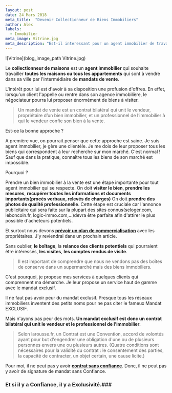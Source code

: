 ```yaml
---
layout: post
date: 24 Mars 2018
meta_title:  "Devenir Collectionneur de Biens Immobiliers"
author: Alex
labels:
  - Immobilier
meta_image: Vitrine.jpg
meta_description: "Est-il interessant pour un agent immobilier de travailler tous les biens immobiliers qui sont à vendre dans sa ville."
---
```





![Vitrine](blog_image_path Vitrine.jpg)


Le **collectionneur de maisons** est un **agent immobilier** qui souhaite travailler **toutes les maisons ou tous les appartements** qui sont à vendre dans sa ville par l'intermédiaire de **mandats de vente**.


L'intérêt pour lui est d'avoir à sa disposition une profusion d'offres. En effet, lorsqu'un client l'appelle ou rentre dans son agence immobilière, le négociateur pourra lui proposer énormément de biens à visiter.

> Un mandat de vente est un contrat bilatéral qui unit le vendeur, propriétaire d’un bien immobilier, et un professionnel de l’immobilier à qui le vendeur confie son bien à la vente.

Est-ce la bonne approche ?

A première vue, on pourrait penser que cette approche est saine.
Je suis agent immobilier, je gère une clientèle. Je me dois de leur proposer tous les biens qui correspondent à leur recherche sur mon marché.
C'est normal !
Sauf que dans la pratique, connaître tous les biens de son marché est impossible.

Pourquoi ?

Prendre un bien immobilier à la vente est une étape importante pour tout agent immobilier qui se respecte.
On doit **visiter le bien**, **prendre les mesures**, **recupérer toutes les informations et documents importants(procès verbaux, relevés de charges)**
On doit **prendre des photos de qualité professionnelle**. Cette étape est cruciale car l'annonce publicitaire qui sera faite sur la plupart des sites connus(seloger.com, leboncoin.fr, logic-immo.com,...)devra être parfaite afin d'attirer le plus possible d'acheteurs potentiels.

Et surtout nous devons **[prévoir un plan de commercialisation](https://www.alexandrecordani.com/blog/QuelEstLePlanMarketingDeCommercialisationdUneAgenceImmobiliere)** avec les propriétaires. J'y reviendrai dans un prochain article.

Sans oublier, **le boîtage**, la **relance des clients potentiels** qui pourraient être intéressés, **les visites**, **les comptes rendus de visite**.

> Il est important de comprendre que nous ne vendons pas des boîtes de conserve dans un supermarché mais des biens immobiliers.

C'est pourquoi, je propose mes services à quelques clients qui comprennent ma démarche. Je leur propose un service haut de gamme avec le mandat exclusif.

Il ne faut pas avoir peur du mandat exclusif. Presque tous les réseaux immobiliers inventent des petits noms pour ne pas citer le fameux Mandat EXCLUSIF.

Mais n'ayons pas peur des mots.  **Un mandat exclusif est donc un contrat bilatéral qui unit le vendeur et le professionnel de l’immobilier**.

> Selon larousse.fr, un Contrat est une  Convention, accord de volontés ayant pour but d'engendrer une obligation d'une ou de plusieurs personnes envers une ou plusieurs autres. (Quatre conditions sont nécessaires pour la validité du contrat : le consentement des parties, la capacité de contracter, un objet certain, une cause licite.)

Pour moi, il ne peut pas y avoir **[contrat sans confiance](https://www.alexandrecordani.com/blog/PourquoiJeDoisAvoirConfianceEnMoiDansLImmobilier)**. Donc, il ne peut pas y avoir de signature de mandat sans Confiance.

### Et si il y a Confiance, il y a Exclusivité.###





